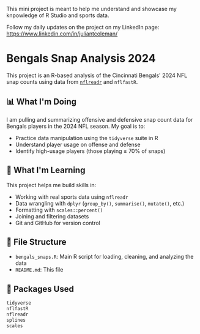 This mini project is meant to help me understand and showcase my knpowledge of R Studio and sports data.

Follow my daily updates on the project on my LinkedIn page:  
https://www.linkedin.com/in/juliantcoleman/

# Bengals Snap Analysis 2024

This project is an R-based analysis of the Cincinnati Bengals' 2024 NFL snap counts using data from [`nflreadr`](https://www.nflverse.com/) and `nflfastR`.

## 📊 What I'm Doing

I am pulling and summarizing offensive and defensive snap count data for Bengals players in the 2024 NFL season. My goal is to:

- Practice data manipulation using the `tidyverse` suite in R
- Understand player usage on offense and defense
- Identify high-usage players (those playing ≥ 70% of snaps)


## 🧠 What I'm Learning

This project helps me build skills in:

- Working with real sports data using `nflreadr`
- Data wrangling with `dplyr` (`group_by()`, `summarise()`, `mutate()`, etc.)
- Formatting with `scales::percent()`
- Joining and filtering datasets
- Git and GitHub for version control

## 📁 File Structure

- `bengals_snaps.R`: Main R script for loading, cleaning, and analyzing the data
- `README.md`: This file

## 🔧 Packages Used

```r
tidyverse
nflfastR
nflreadr
splines
scales
